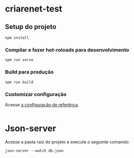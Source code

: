 # criarenet-test

## Setup do projeto
```
npm install
```

### Compilar e fazer hot-roloads para desenvolvimento
```
npm run serve
```

### Build para produção
```
npm run build
```

### Customizar configuração

Acesse [a configuração de referênca](https://cli.vuejs.org/config/).
```
```
# Json-server

Acesse a pasta raiz do projeto e execute o seguinte comando:
```
json-server --watch db.json
```
